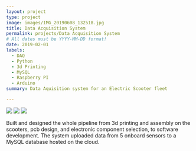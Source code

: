 ```yaml
---
layout: project
type: project
image: images/IMG_20190608_132518.jpg
title: Data Acquisition System
permalink: projects/Data Acquisition System
# All dates must be YYYY-MM-DD format!
date: 2019-02-01
labels:
  - DAQ
  - Python
  - 3d Printing
  - MySQL
  - Raspberry PI
  - Arduino
summary: Data Aquisition system for an Electric Scooter fleet

---
```


<img class="ui medium right floated rounded image" src="../IMG_20190429_150921.jpg">
<img class="ui medium right floated rounded image" src="../IMG_20190415_115046.jpg">
<img class="ui medium right floated rounded image" src="../IMG_20190226_132933.jpg">


Built and designed the whole pipeline from 3d printing and assembly on the scooters, pcb design, and electronic component selection, to software development. The system uploaded data from 5 onboard sensors to a MySQL database hosted on the cloud.

